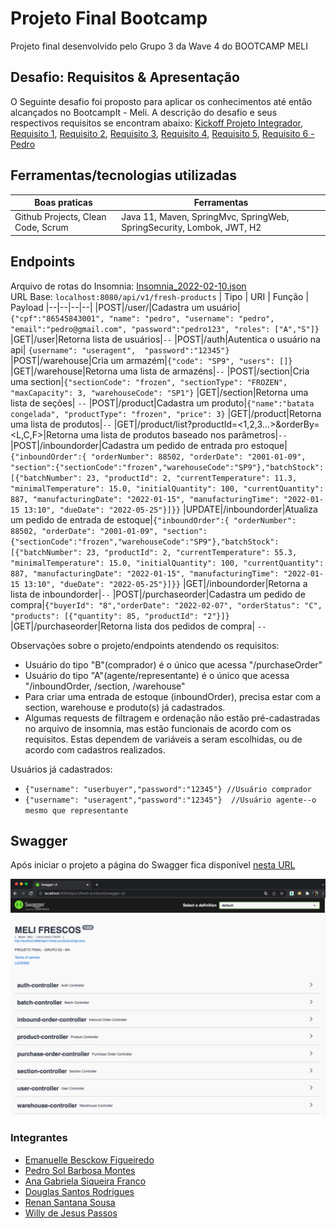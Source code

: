 # Projeto Final Bootcamp
Projeto final desenvolvido pelo Grupo 3 da Wave 4 do BOOTCAMP MELI

## Desafio: Requisitos & Apresentação
O Seguinte desafio foi proposto para aplicar os conhecimentos até então alcançados no BootcampIt - Meli.
A descrição do desafio e seus respectivos requisitos se encontram abaixo:
[Kickoff Projeto Integrador](./requisitos/EnunciadoBaseWave4.pdf), [Requisito 1](./requisitos/Requito1.pdf), [Requisito 2](./requisitos/Requito2.pdf), [Requisito 3](./requisitos/Requito3.pdf), [Requisito 4](./requisitos/Requito4.pdf), [Requisito 5](./requisitos/Requito5.pdf), [Requisito 6 - Pedro](./requisitos/Requisito6-deleteInboundOrderByOrderNumber.pdf)

## Ferramentas/tecnologias utilizadas
| Boas praticas | Ferramentas|
|--|--|
|Github Projects, Clean Code, Scrum |Java 11, Maven, SpringMvc, SpringWeb, SpringSecurity, Lombok, JWT, H2|

## Endpoints
Arquivo de rotas do Insomnia: [Insomnia_2022-02-10.json](./insomnia)   
URL Base: `localhost:8080/api/v1/fresh-products`
| Tipo | URI | Função | Payload
|--|--|--|--| 
|POST|/user/|Cadastra um usuário| `{"cpf":"86545843001", "name": "pedro", "username": "pedro",  "email":"pedro@gmail.com", "password":"pedro123", "roles": ["A","S"]}` 
|GET|/user|Retorna lista de usuários|`--` 
|POST|/auth|Autentica o usuário na api| `{username": "useragent",  "password":"12345"}`
|POST|/warehouse|Cria um armazém|`{"code": "SP9", "users": []}`
|GET|/warehouse|Retorna uma lista de armazéns|`--`
|POST|/section|Cria uma section|`{"sectionCode": "frozen", "sectionType": "FROZEN", "maxCapacity": 3, "warehouseCode": "SP1"}`
|GET|/section|Retorna uma lista de seções| `--`
|POST|/product|Cadastra um produto|`{"name":"batata congelada", "productType": "frozen", "price": 3}`
|GET|/product|Retorna uma lista de produtos|`--`
|GET|/product/list?productId=<1,2,3...>&orderBy=<L,C,F>|Retorna uma lista de produtos baseado nos parâmetros|`--`
|POST|/inboundorder|Cadastra um pedido de entrada pro estoque|`{"inboundOrder":{ "orderNumber": 88502, "orderDate": "2001-01-09", "section":{"sectionCode":"frozen","warehouseCode":"SP9"},"batchStock":[{"batchNumber": 23, "productId": 2, "currentTemperature": 11.3, "minimalTemperature": 15.0, "initialQuantity": 100, "currentQuantity": 887, "manufacturingDate": "2022-01-15", "manufacturingTime": "2022-01-15 13:10", "dueDate": "2022-05-25"}]}}`
|UPDATE|/inboundorder|Atualiza um pedido de entrada de estoque|`{"inboundOrder":{ "orderNumber": 88502, "orderDate": "2001-01-09", "section":{"sectionCode":"frozen","warehouseCode":"SP9"},"batchStock":[{"batchNumber": 23, "productId": 2, "currentTemperature": 55.3, "minimalTemperature": 15.0, "initialQuantity": 100, "currentQuantity": 887, "manufacturingDate": "2022-01-15", "manufacturingTime": "2022-01-15 13:10", "dueDate": "2022-05-25"}]}}`
|GET|/inboundorder|Retorna a lista de inboundorder|`--`
|POST|/purchaseorder|Cadastra um pedido de compra|`{"buyerId": "8","orderDate": "2022-02-07", "orderStatus": "C", "products": [{"quantity": 85, "productId": "2"}]}`
|GET|/purchaseorder|Retorna lista dos pedidos de compra| `--`

Observações sobre o projeto/endpoints atendendo os requisitos: 
* Usuário do tipo "B"(comprador) é o único que acessa "/purchaseOrder"
* Usuário do tipo "A"(agente/representante) é o único que acessa "/inboundOrder, /section, /warehouse"
* Para criar uma entrada de estoque (inboundOrder), precisa estar com a section, warehouse e produto(s) já cadastrados.
* Algumas requests de filtragem e ordenação não estão pré-cadastradas no arquivo de insomnia, mas estão funcionais de acordo com os requisitos. Estas dependem de variáveis a seram escolhidas, ou de acordo com cadastros realizados.

Usuários já cadastrados:
- `{"username": "userbuyer","password":"12345"} //Usuário comprador`  
- `{"username": "useragent","password":"12345"}  //Usuário agente--o mesmo que representante`

## Swagger

Após iniciar o projeto a página do Swagger fica disponível [nesta URL](http://localhost:8080/api/v1/fresh-products/swagger-ui/)

![Print da página do swagger](./imagens/swagger.png "Página do Swagger")

### Integrantes
* [Emanuelle Besckow Figueiredo](https://github.com/emanuellebesckow)
* [Pedro Sol Barbosa Montes](https://github.com/pedroSolMeli) 
* [Ana Gabriela Siqueira Franco](https://github.com/AnaGFranco) 
* [Douglas Santos Rodrigues](https://github.com/douglassrodml)
* [Renan Santana Sousa](https://github.com/renanmeli)
* [Willy de Jesus Passos](https://github.com/wjpassos)
